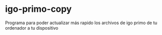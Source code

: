 # igo-primo-copy
Programa para poder actualizar más rapido los archivos de igo primo de tu ordenador a tu dispositivo
